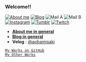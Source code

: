 ### Welcome!!
[![About me](https://img.shields.io/badge/About-yukina-%238ADFFF)](https://about.yukina.kr)
[![Blog](https://img.shields.io/badge/Blog-yukina-%2301A860)](https://yukina.kr)
![Mail A](https://img.shields.io/badge/Mail-themunyang21%40naver.com-%23F4BD6B)
![Mail B](https://img.shields.io/badge/Mail-aobamisaki%40kakao.com-%235FD0CC)  
[![Instagram](https://img.shields.io/badge/-Instagram-dd2a7b?style=flat-square&logo=instagram&logoColor=white&link=https://www.instagram.com/roseliadiva.yukina/)](https://www.instagram.com/roseliadiva.yukina/)
[![Tumblr](https://img.shields.io/badge/-Tumblr-black?style=flat-square&logo=tumblr&logoColor=white&link=https://babelcity-grace.tumblr.com/)](https://babelcity-grace.tumblr.com/)
[![Twitch](https://img.shields.io/badge/-Twitch-6441a5?style=flat-square&logo=twitch&logoColor=white&link=https://www.twitch.tv/roseliadiva_yukina)](https://www.twitch.tv/roseliadiva_yukina)


- **[About me in general](https://about.yukina.kr)**
- **[Blog in general](https://yukina.kr)**
- **Velog** : [@aobamisaki](https://velog.io/@aobamisaki)

[` My Works on GitHub `](https://github.com/Senarin?tab=repositories)  
[` My Other Works `](https://senarin.kr)

